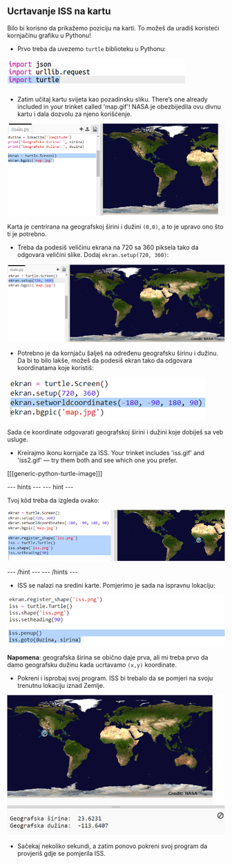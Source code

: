 ## Ucrtavanje ISS na kartu

Bilo bi korisno da prikažemo poziciju na karti. To možeš da uradiš koristeći kornjačinu grafiku u Pythonu!

+ Prvo treba da uvezemo `turtle` biblioteku u Pythonu:

![screenshot](images/iss-turtle.png)

+ Zatim učitaj kartu svijeta kao pozadinsku sliku. There’s one already included in your trinket called 'map.gif'! NASA je obezbijedila ovu divnu kartu i dala dozvolu za njeno korišćenje. 

![screenshot](images/iss-map.png)

Karta je centrirana na geografskoj širini i dužini `(0,0)`, a to je upravo ono što ti je potrebno.

+ Treba da podesiš veličinu ekrana na 720 sa 360 piksela tako da odgovara veličini slike. Dodaj `ekran.setup(720, 360)`:

![screenshot](images/iss-setup.png)

+ Potrebno je da kornjaču šalješ na određenu geografsku širinu i dužinu. Da bi to bilo lakše, možeš da podesiš ekran tako da odgovara koordinatama koje koristiš:

![screenshot](images/iss-world.png)

Sada će koordinate odgovarati geografskoj širini i dužini koje dobiješ sa veb usluge.

+ Kreirajmo ikonu kornjače za ISS. Your trinket includes 'iss.gif' and 'iss2.gif' — try them both and see which one you prefer. 

[[[generic-python-turtle-image]]]

\--- hints \--- \--- hint \---

Tvoj kôd treba da izgleda ovako:

![screenshot](images/iss-image.png)

\--- /hint \--- \--- /hints \---

+ ISS se nalazi na sredini karte. Pomjerimo je sada na ispravnu lokaciju:

![screenshot](images/iss-plot.png)

**Napomena**: geografska širina se obično daje prva, ali mi treba prvo da damo geografsku dužinu kada ucrtavamo `(x,y)` koordinate.

+ Pokreni i isprobaj svoj program. ISS bi trebalo da se pomjeri na svoju trenutnu lokaciju iznad Zemlje. 

![screenshot](images/iss-plotted.png)

+ Sačekaj nekoliko sekundi, a zatim ponovo pokreni svoj program da provjeriš gdje se pomjerila ISS.